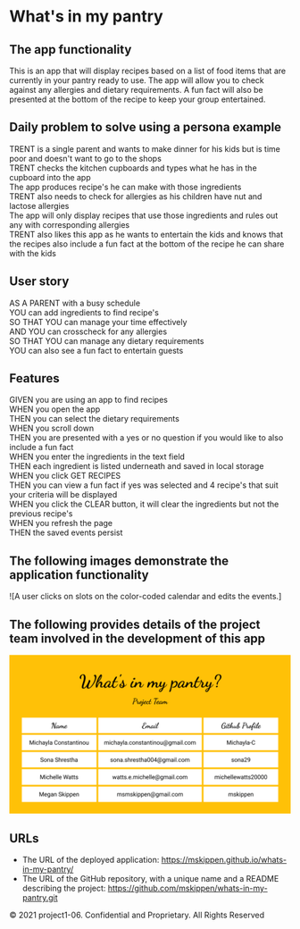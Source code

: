 # What's in my pantry

## The app functionality

This is an app that will display recipes based on a list of food items that are currently in your pantry ready to use. The app will allow you to check against any allergies and dietary requirements. A fun fact will also be presented at the bottom of the recipe to keep your group entertained.

## Daily problem to solve using a persona example

TRENT is a single parent and wants to make dinner for his kids but is time poor and doesn't want to go to the shops<br>
TRENT checks the kitchen cupboards and types what he has in the cupboard into the app<br>
The app produces recipe's he can make with those ingredients<br>
TRENT also needs to check for allergies as his children have nut and lactose allergies<br>
The app will only display recipes that use those ingredients and rules out any with corresponding allergies<br>
TRENT also likes this app as he wants to entertain the kids and knows that the recipes also include a fun fact at the bottom of the recipe he can share with the kids

## User story

AS A PARENT with a busy schedule<br>
YOU can add ingredients to find recipe's<br>
SO THAT YOU can manage your time effectively<br>
AND YOU can crosscheck for any allergies<br>
SO THAT YOU can manage any dietary requirements<br>
YOU can also see a fun fact to entertain guests<br>

## Features

GIVEN you are using an app to find recipes<br>
WHEN you open the app<br>
THEN you can select the dietary requirements<br>
WHEN you scroll down<br>
THEN you are presented with a yes or no question if you would like to also include a fun fact<br>
WHEN you enter the ingredients in the text field<br>
THEN each ingredient is listed underneath and saved in local storage<br>
WHEN you click GET RECIPES<br>
THEN you can view a fun fact if yes was selected and 4 recipe's that suit your criteria will be displayed<br>
WHEN you click the CLEAR button, it will clear the ingredients but not the previous recipe's<br>
WHEN you refresh the page<br>
THEN the saved events persist

## The following images demonstrate the application functionality

![A user clicks on slots on the color-coded calendar and edits the events.]

## The following provides details of the project team involved in the development of this app

![A user clicks on slots on the color-coded calendar and edits the events.](./assets/img/whatsInMyPantryPT.png)

## URLs

- The URL of the deployed application: <https://mskippen.github.io/whats-in-my-pantry/>
- The URL of the GitHub repository, with a unique name and a README describing the project: <https://github.com/mskippen/whats-in-my-pantry.git>

© 2021 project1-06. Confidential and Proprietary. All Rights Reserved
